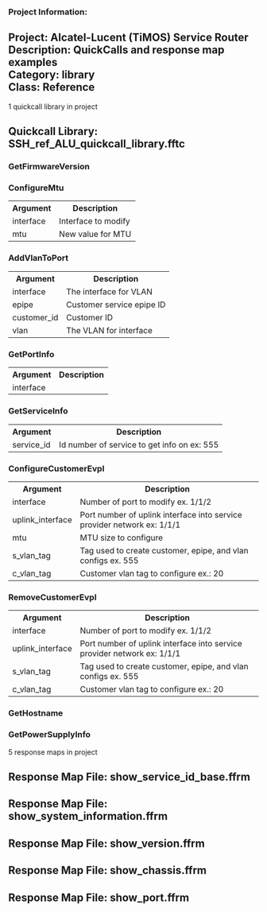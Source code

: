 ### Project Information:
Project: Alcatel-Lucent (TiMOS) Service Router  
Description: QuickCalls and response map examples  
Category: library  
Class: Reference
 ----
1 quickcall library in project
## Quickcall Library: SSH_ref_ALU_quickcall_library.fftc
### GetFirmwareVersion
### ConfigureMtu
<table><tr><th>Argument</th><th>Description</th></tr>
<tr><td>interface</td><td>Interface to modify</tr></td>
<tr><td>mtu</td><td>New value for MTU </tr></td></table>

### AddVlanToPort
<table><tr><th>Argument</th><th>Description</th></tr>
<tr><td>interface</td><td>The interface for VLAN</tr></td>
<tr><td>epipe</td><td>Customer service epipe ID</tr></td>
<tr><td>customer_id</td><td>Customer ID</tr></td>
<tr><td>vlan</td><td>The VLAN for interface</tr></td></table>

### GetPortInfo
<table><tr><th>Argument</th><th>Description</th></tr>
<tr><td>interface</td><tr></tr></table>

### GetServiceInfo
<table><tr><th>Argument</th><th>Description</th></tr>
<tr><td>service_id</td><td>Id number of service to get info on
ex: 555</tr></td></table>

### ConfigureCustomerEvpl
<table><tr><th>Argument</th><th>Description</th></tr>
<tr><td>interface</td><td>Number of port to modify
ex. 1/1/2</tr></td>
<tr><td>uplink_interface</td><td>Port number of uplink interface into service provider network
ex: 1/1/1</tr></td>
<tr><td>mtu</td><td>MTU size to configure</tr></td>
<tr><td>s_vlan_tag</td><td>Tag used to create customer, epipe, and vlan configs
ex. 555</tr></td>
<tr><td>c_vlan_tag</td><td>Customer vlan tag to configure
ex.: 20</tr></td></table>

### RemoveCustomerEvpl
<table><tr><th>Argument</th><th>Description</th></tr>
<tr><td>interface</td><td>Number of port to modify
ex. 1/1/2</tr></td>
<tr><td>uplink_interface</td><td>Port number of uplink interface into service provider network
ex: 1/1/1</tr></td>
<tr><td>s_vlan_tag</td><td>Tag used to create customer, epipe, and vlan configs
ex. 555</tr></td>
<tr><td>c_vlan_tag</td><td>Customer vlan tag to configure
ex.: 20</tr></td></table>

### GetHostname
### GetPowerSupplyInfo
5 response maps in project
## Response Map File: show_service_id_base.ffrm
## Response Map File: show_system_information.ffrm
## Response Map File: show_version.ffrm
## Response Map File: show_chassis.ffrm
## Response Map File: show_port.ffrm